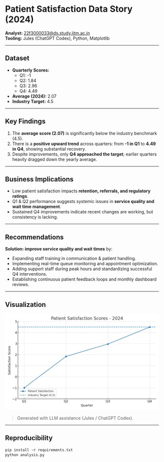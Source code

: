 # Patient Satisfaction Data Story (2024)

**Analyst:** 22f3000033@ds.study.iitm.ac.in  
**Tooling:** Jules (ChatGPT Codex), Python, Matplotlib  

---

## Dataset
- **Quarterly Scores:**  
  - Q1: -1  
  - Q2: 1.84  
  - Q3: 2.96  
  - Q4: 4.49  
- **Average (2024):** 2.07  
- **Industry Target:** 4.5  

---

## Key Findings
1. The **average score (2.07)** is significantly below the industry benchmark (4.5).  
2. There is a **positive upward trend** across quarters: from **-1 in Q1** to **4.49 in Q4**, showing substantial recovery.  
3. Despite improvements, only **Q4 approached the target**; earlier quarters heavily dragged down the yearly average.  

---

## Business Implications
- Low patient satisfaction impacts **retention, referrals, and regulatory ratings**.  
- Q1 & Q2 performance suggests systemic issues in **service quality and wait time management**.  
- Sustained Q4 improvements indicate recent changes are working, but consistency is lacking.  

---

## Recommendations
**Solution: improve service quality and wait times** by:  
- Expanding staff training in communication & patient handling.  
- Implementing real-time queue monitoring and appointment optimization.  
- Adding support staff during peak hours and standardizing successful Q4 interventions.  
- Establishing continuous patient feedback loops and monthly dashboard reviews.  

---

## Visualization
![Patient Satisfaction Trend](patient_satisfaction_trend.png)

> Generated with LLM assistance (Jules / ChatGPT Codex).

---

## Reproducibility
```
pip install -r requirements.txt
python analysis.py
```
